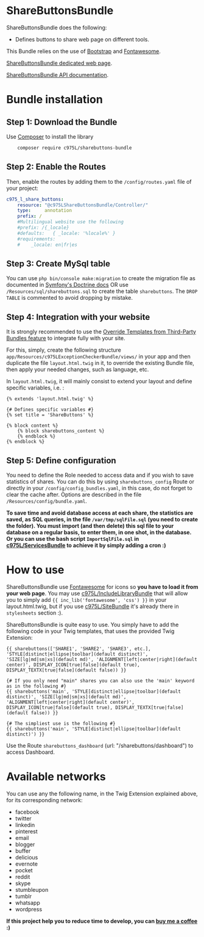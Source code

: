 ShareButtonsBundle
==================

ShareButtonsBundle does the following:

- Defines buttons to share web page on different tools.

This Bundle relies on the use of [Bootstrap](http://getbootstrap.com/) and [Fontawesome](https://fontawesome.com).

[ShareButtonsBundle dedicated web page](https://975l.com/en/pages/sharebuttons-bundle).

[ShareButtonsBundle API documentation](https://975l.com/apidoc/c975L/ShareButtonsBundle.html).

Bundle installation
===================

Step 1: Download the Bundle
---------------------------
Use [Composer](https://getcomposer.org) to install the library
```bash
    composer require c975L/sharebuttons-bundle
```

Step 2: Enable the Routes
-------------------------
Then, enable the routes by adding them to the `/config/routes.yaml` file of your project:

```yml
c975_l_share_buttons:
    resource: "@c975LShareButtonsBundle/Controller/"
    type:     annotation
    prefix: /
    #Multilingual website use the following
    #prefix: /{_locale}
    #defaults:   { _locale: '%locale%' }
    #requirements:
    #    _locale: en|fr|es
```

Step 3: Create MySql table
--------------------------
You can use `php bin/console make:migration` to create the migration file as documented in [Symfony's Doctrine docs](https://symfony.com/doc/current/doctrine.html) OR use `/Resources/sql/sharebuttons.sql` to create the table `sharebuttons`. The `DROP TABLE` is commented to avoid dropping by mistake.

Step 4: Integration with your website
-------------------------------------
It is strongly recommended to use the [Override Templates from Third-Party Bundles feature](http://symfony.com/doc/current/templating/overriding.html) to integrate fully with your site.

For this, simply, create the following structure `app/Resources/c975LExceptionCheckerBundle/views/` in your app and then duplicate the file `layout.html.twig` in it, to override the existing Bundle file, then apply your needed changes, such as language, etc.

In `layout.html.twig`, it will mainly consist to extend your layout and define specific variables, i.e. :
```twig
{% extends 'layout.html.twig' %}

{# Defines specific variables #}
{% set title = 'ShareButtons' %}

{% block content %}
    {% block sharebuttons_content %}
    {% endblock %}
{% endblock %}
```
Step 5: Define configuration
----------------------------
You need to define the Role needed to access data and if you wish to save statistics of shares. You can do this by using `sharebuttons_config` Route or directly in your `/config/config_bundles.yaml`, in this case, do not forget to clear the cache after. Options are described in the file `/Resources/config/bundle.yaml`.

**To save time and avoid database access at each share, the statistics are saved, as SQL queries, in the file `/var/tmp/sqlFile.sql` (you need to create the folder). You must import (and then delete) this sql file to your database on a regular basis, to enter them, in one shot, in the database. Or you can use the bash script `ImportSqlFile.sql` in [c975L/ServicesBundle](https://github.com/975L/ServicesBundle) to achieve it by simply adding a cron :)**

How to use
==========
ShareButtonsBundle use [Fontawesome](https://fontawesome.com) for icons so **you have to load it from your web page**. You may use [c975L/IncludeLibraryBundle](https://github.com/975L/IncludeLibraryBundle) that will allow you to simply add `{{ inc_lib('fontawesome', 'css') }}` in your layout.html.twig, but if you use [c975L/SiteBundle](https://github.com/975L/SiteBundle) it's already there in `stylesheets` section :).

ShareButtonsBundle is quite easy to use. You simply have to add the following code in your Twig templates, that uses the provided Twig Extension:
```twig
{{ sharebuttons(['SHARE1', 'SHARE2', 'SHARE3', etc.], 'STYLE[distinct|ellipse|toolbar](default distinct)', 'SIZE[lg|md|sm|xs](default md)', 'ALIGNMENT[left|center|right](default center)', DISPLAY_ICON[true|false](default true), DISPLAY_TEXTX[true|false](default false)) }}

{# If you only need "main" shares you can also use the 'main' keyword as in the following #}
{{ sharebuttons('main', 'STYLE[distinct|ellipse|toolbar](default distinct)', 'SIZE[lg|md|sm|xs](default md)', 'ALIGNMENT[left|center|right](default center)', DISPLAY_ICON[true|false](default true), DISPLAY_TEXTX[true|false](default false)) }}

{# The simpliest use is the following #}
{{ sharebuttons('main', 'STYLE[distinct|ellipse|toolbar](default distinct)') }}

```

Use the Route `sharebuttons_dashboard` (url: "/sharebuttons/dashboard") to access Dashboard.

Available networks
==================
You can use any the following name, in the Twig Extension explained above, for its corresponding network:

- facebook
- twitter
- linkedin
- pinterest
- email
- blogger
- buffer
- delicious
- evernote
- pocket
- reddit
- skype
- stumbleupon
- tumblr
- whatsapp
- wordpress

**If this project help you to reduce time to develop, you can [buy me a coffee](https://www.buymeacoffee.com/LaurentMarquet) :)**
